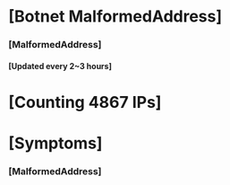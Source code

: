 # [Botnet MalformedAddress]
### [MalformedAddress]
#### [Updated every 2~3 hours]

# [Counting 4867 IPs]

# [Symptoms] 
###   [MalformedAddress]
